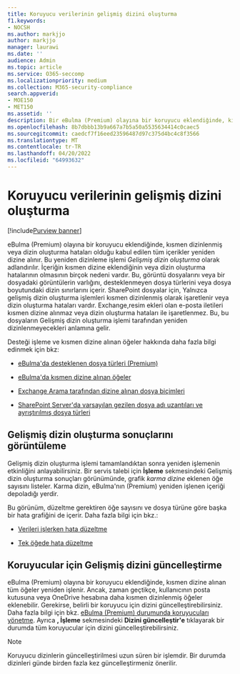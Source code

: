 ```yaml
---
title: Koruyucu verilerinin gelişmiş dizini oluşturma
f1.keywords:
- NOCSH
ms.author: markjjo
author: markjjo
manager: laurawi
ms.date: ''
audience: Admin
ms.topic: article
ms.service: O365-seccomp
ms.localizationpriority: medium
ms.collection: M365-security-compliance
search.appverid:
- MOE150
- MET150
ms.assetid: ''
description: Bir eBulma (Premium) olayına bir koruyucu eklendiğinde, kısmen dizinlenmiş olarak kabul edilen tüm içerik, tamamen aranabilir hale getirmek için yeniden işlenmiştir.
ms.openlocfilehash: 8b7dbbb13b9a667a7b5a50a5535634414c0caec5
ms.sourcegitcommit: caedcf7f16eed23596487d97c375d4bc4c8f3566
ms.translationtype: MT
ms.contentlocale: tr-TR
ms.lasthandoff: 04/20/2022
ms.locfileid: "64993632"
---
```

# <a name="advanced-indexing-of-custodian-data"></a>Koruyucu verilerinin gelişmiş dizini oluşturma

[!include[Purview banner](../includes/purview-rebrand-banner.md)]

eBulma (Premium) olayına bir koruyucu eklendiğinde, kısmen dizinlenmiş veya dizin oluşturma hataları olduğu kabul edilen tüm içerikler yeniden dizine alınır. Bu yeniden dizinleme işlemi *Gelişmiş dizin oluşturma* olarak adlandırılır. İçeriğin kısmen dizine eklendiğinin veya dizin oluşturma hatalarının olmasının birçok nedeni vardır. Bu, görüntü dosyalarını veya bir dosyadaki görüntülerin varlığını, desteklenmeyen dosya türlerini veya dosya boyutundaki dizin sınırlarını içerir. SharePoint dosyalar için, Yalnızca gelişmiş dizin oluşturma işlemleri kısmen dizinlenmiş olarak işaretlenir veya dizin oluşturma hataları vardır. Exchange,resim ekleri olan e-posta iletileri kısmen dizine alınmaz veya dizin oluşturma hataları ile işaretlenmez. Bu, bu dosyaların Gelişmiş dizin oluşturma işlemi tarafından yeniden dizinlenmeyecekleri anlamına gelir.

Desteği işleme ve kısmen dizine alınan öğeler hakkında daha fazla bilgi edinmek için bkz:

- [eBulma'da desteklenen dosya türleri (Premium)](supported-filetypes-ediscovery20.md)

- [eBulma'da kısmen dizine alınan öğeler](partially-indexed-items-in-content-search.md)

- [Exchange Arama tarafından dizine alınan dosya biçimleri](/exchange/file-formats-indexed-by-exchange-search-exchange-2013-help)

- [SharePoint Server'da varsayılan gezilen dosya adı uzantıları ve ayrıştırılmış dosya türleri](/SharePoint/technical-reference/default-crawled-file-name-extensions-and-parsed-file-types)

## <a name="viewing-advanced-indexing-results"></a>Gelişmiş dizin oluşturma sonuçlarını görüntüleme

Gelişmiş dizin oluşturma işlemi tamamlandıktan sonra yeniden işlemenin etkinliğini anlayabilirsiniz.  Bir servis talebi için **İşleme** sekmesindeki Gelişmiş dizin oluşturma sonuçları görünümünde, grafik *karma dizine* eklenen öğe sayısını listeler.  Karma dizin, eBulma'nın (Premium) yeniden işlenen içeriği depoladığı yerdir.

Bu görünüm, düzeltme gerektiren öğe sayısını ve dosya türüne göre başka bir hata grafiğini de içerir. Daha fazla bilgi için bkz.:

- [Verileri işlerken hata düzeltme](error-remediation-when-processing-data-in-advanced-ediscovery.md)

- [Tek öğede hata düzeltme](single-item-error-remediation.md)

## <a name="updating-the-advanced-index-for-custodians"></a>Koruyucular için Gelişmiş dizini güncelleştirme

eBulma (Premium) olayına bir koruyucu eklendiğinde, kısmen dizine alınan tüm öğeler yeniden işlenir. Ancak, zaman geçtikçe, kullanıcının posta kutusuna veya OneDrive hesabına daha kısmen dizinlenmiş öğeler eklenebilir.  Gerekirse, belirli bir koruyucu için dizini güncelleştirebilirsiniz. Daha fazla bilgi için bkz. [eBulma (Premium) durumunda koruyucuları yönetme](manage-new-custodians.md#reindex-custodian-data). Ayrıca **, İşleme** sekmesindeki **Dizini güncelleştir'e** tıklayarak bir durumda tüm koruyucular için dizini güncelleştirebilirsiniz.

> [!NOTE]
> Koruyucu dizinlerin güncelleştirilmesi uzun süren bir işlemdir. Bir durumda dizinleri günde birden fazla kez güncelleştirmeniz önerilir.
